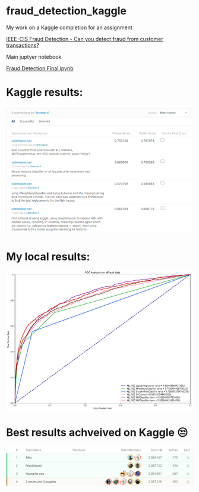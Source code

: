 
# fraud_detection_kaggle
My work on a Kaggle completion for an assignment 

[ IEEE-CIS Fraud Detection - Can you detect fraud from customer transactions?](https://www.kaggle.com/c/ieee-fraud-detection)

Main juptyer notebook 

[Fraud Detection Final.ipynb](Fraud%20Detection%20Final.ipynb)

# Kaggle results:
![My Kaggle Resullts for above notebook](assign1/kaggle_results.png)

# My local results:
![My local evaluation using different algorithms](assign1/ROC_results.png)

# Best results achveived on Kaggle :unamused: 
![The best resullts achveived](assign1/kaggle_best.png)
